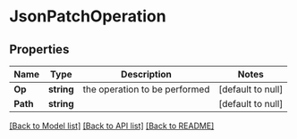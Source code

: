 # JsonPatchOperation

## Properties
Name | Type | Description | Notes
------------ | ------------- | ------------- | -------------
**Op** | **string** | the operation to be performed | [default to null]
**Path** | **string** |  | [default to null]

[[Back to Model list]](../README.md#documentation-for-models) [[Back to API list]](../README.md#documentation-for-api-endpoints) [[Back to README]](../README.md)

